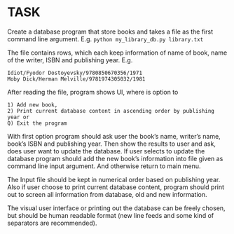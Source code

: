 # TASK

Create a database program that store books and takes a file as the first command line
argument.
E.g.
`python my_library_db.py library.txt`

The file contains rows, which each keep information of name of book, name of the writer, ISBN
and publishing year.
E.g.

```
Idiot/Fyodor Dostoyevsky/9780850670356/1971
Moby Dick/Herman Melville/9781974305032/1981
```

After reading the file, program shows UI, where is option to 
```
1) Add new book, 
2) Print current database content in ascending order by publishing year or
Q) Exit the program
```

With first option program should ask user the book’s name, writer’s name, book’s ISBN and publishing year.
Then show the results to user and ask, does user want to update the database.
If user selects to update the database program should add the new book’s information into file given as command line input argument.
And otherwise return to main menu.

The Input file should be kept in numerical order based on publishing year.
Also if user choose to print current database content, program should print out to screen all information from database, old and new information.

The visual user interface or printing out the database can be freely chosen, but should be human readable format (new line feeds and some kind of separators are recommended).
